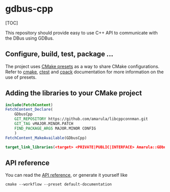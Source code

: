 # gdbus-cpp

[TOC]

This repository should provide easy to use C++ API to communicate with the DBus using GDBus.

## Configure, build, test, package ...

The project uses [CMake presets](https://cmake.org/cmake/help/latest/manual/cmake-presets.7.html) as a way to share CMake configurations.
Refer to [cmake](https://cmake.org/cmake/help/latest/manual/cmake.1.html), [ctest](https://cmake.org/cmake/help/latest/manual/ctest.1.html) and [cpack](https://cmake.org/cmake/help/latest/manual/cpack.1.html) documentation for more information on the use of presets.

## Adding the libraries to your CMake project

```CMake
include(FetchContent)
FetchContent_Declare(
	GDbusCpp	
	GIT_REPOSITORY https://github.com/amarula/libcppconnman.git 
	GIT_TAG vMAJOR.MINOR.PATCH 
	FIND_PACKAGE_ARGS MAJOR.MINOR CONFIG
	)
FetchContent_MakeAvailable(GDbusCpp)

target_link_libraries(<target> <PRIVATE|PUBLIC|INTERFACE> Amarula::GDbusProxy Amarula::GConnmanDbus)
```

## API reference

You can read the [API reference](https://amarula.github.io/libcppconnman/), or generate it yourself like

```
cmake --workflow --preset default-documentation
```
